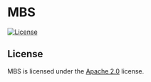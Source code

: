# MBS

[![License](https://img.shields.io/github/license/LXGaming/MBS?label=License&cacheSeconds=86400)](https://github.com/LXGaming/MBS/blob/master/LICENSE)

## License
MBS is licensed under the [Apache 2.0](https://github.com/LXGaming/MBS/blob/master/LICENSE) license.